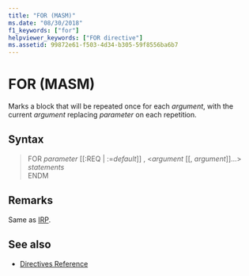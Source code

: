 ```yaml
---
title: "FOR (MASM)"
ms.date: "08/30/2018"
f1_keywords: ["for"]
helpviewer_keywords: ["FOR directive"]
ms.assetid: 99872e61-f503-4d34-b305-59f8556ba6b7
---
```

# FOR (MASM)

Marks a block that will be repeated once for each *argument*, with the current *argument* replacing *parameter* on each repetition.

## Syntax

> FOR *parameter* [[:REQ | :=*default*]] , \<*argument* [[, *argument*]]...><br/>
> *statements*<br/>
> ENDM

## Remarks

Same as [IRP](../../assembler/masm/irp.md).

## See also

- [Directives Reference](../../assembler/masm/directives-reference.md)
